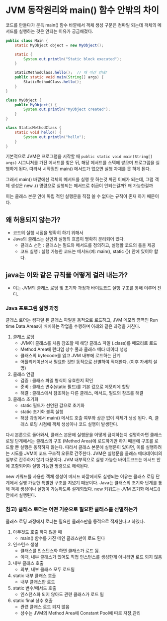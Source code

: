 # JVM 동작원리와 main() 함수 안밖의 차이

코드를 만들다가 문득 main() 함수 바깥에서 객체 생성 구문은 컴파일 되는데 객체의 메서드를 실행하는 것은 안되는 이유가 궁금해졌다.
```java
public class Main {
    static MyObject object = new MyObject();

    static {
        System.out.println("Static block executed");
    }

    StaticMethodClass.hello();  // 왜 이건 안돼?
    public static void main(String[] args) {
        StaticMethodClass.hello();
    }
}

class MyObject {
    public MyObject() {
        System.out.println("MyObject created");
    }
}

class StaticMethodClass {
    static void hello() {
        System.out.println("hello");
    }
}
```

기본적으로 JVM은 프로그램을 시작할 때 `public static void main(String[] args)` 시그니처를 가진 메서드를 찾은 뒤, 해당 메서드를 스택에 쌓으며 프로그램을 실행하게 된다. 
따라서 시작점인 main() 메서드가 없으면 실행 자체를 못 하게 된다.

그래서 main() 바깥에선 객체의 메서드를 실행 못 하는것 까진 이해가 되는데, 그럼 객체 생성은 new..() 명령으로 실행되는 메서드로 취급이 안되는걸까? 왜 가능한걸까

이는 클래스 본문 안에 독립 적인 실행문을 직접 쓸 수 없다는 규칙이 존재 하기 때문이다.
## 왜 허용되지 않는가?
- 코드의 실행 시점을 명확히 하기 위해서
- Java의 클래스는 선언과 실행의 흐름이 명확히 분리되어 있다.
  - 클래스 선언 : 클래스는 필드와 메서드를 정의하고, 실행할 코드의 틀을 제공
  - 코드 실행 : 실행 가능한 코드는 메서드(예: main(), static {}) 안에 있어야 합다.

## java는 이와 같은 규칙을 어떻게 걸러 내는가?
- 이는 JVM의 클래스 로딩 및 초기화 과정과 바이트코드 실행 구조를 통해 이루어 진다. 

### Java 프로그램 실행 과정
클래스 로더는 컴파일 된 클래스 파일을 동적으로 로드하고, JVM 메모리 영역인 Run time Data Areas에 배치하는 작업을 수행하며 아래와 같은 과정을 거친다. 
1. 클래스 로딩
   - JVM이 클래스를 처음 참조할 때 해당 클래스 파일 (.class)를 메모리로 로드
   - Method Area에 런타임 상수 풀과 클래스 메타 데이터 생성 
   - 클래스의 bytecode를 읽고 JVM 내부에 로드하는 단계
   - 어플리케이션에서 필요한 것만 동적으로 선별하여 적재한다. (이후 자세히 설명)
2. 클래스 연결
   - 검증 : 클래스 파일 형식이 유효한지 확인
   - 준비 : 클래스 변수(static 필드)를 기본 값으로 메모리에 할당
   - 해결 : 클래스에서 참조하는 다른 클래스, 메서드, 필드의 참조를 해결
3. 클래스 초기화 
   - static 필드가 선언된 값으로 초기화
   - static 초기화 블록 실행
   - 해당 과정에서 main() 메서드 호출 여부와 상관 없이 객체가 생성 된다. 즉, 클래스 로딩 시점에 객체 생성이나 코드 실행이 발생한다.

다시 본론으로 돌아와서, 클래스 본문에 실행문을 어떻게 금지하는지 설명하자면
클래스 로딩 단계에서는 클래스의 구조 (Method Area)에 로드하기만 하기 때문에 구조를 로드할 뿐 실행은 동작하지 않는다.
따라서 클래스 본문에 실행문이 있다면, 이를 실행하려는 시도를 JVM이 코드 구조적 오류로 간주한다. JVM은 실행문을 클래스 메타데이터의 일부로 간주하지 않기 때문이다.
JVM 내부적으로 실행 가능한 바이트코드는 메서드 안에 포함되어야 실행 가능한 명령으로 해석된다.

new 키워드를 사용한 객체 생성이 메서드 바깥에서도 실행되는 이유는 클래스 로딩 단계에서 실행 가능한 특별한 구조를 지녔기 때문이다.
Java는 클래스의 초기화 단계를 통해 객체 생성이나 실행이 가능하도록 설계되었다.  new 키워드는 JVM 초기화 메서드(<clinit>) 안에서 실행된다.


### 참고) 클래스 로더는 어떤 기준으로 필요한 클래스를 선별하는가
클래스 로딩 과정에서 로더는 필요한 클래스만을 동적으로 적재한다고 하였다.

1. 아무것도 호출 하지 않을 때
   - main() 함수를 가진 메인 클래스만이 로드 된다
2. 인스턴스 생성
   - 클래스를 인스턴스화 하면 클래스가 로드 됨. 
   - 이때, 내부 클래스가 있어도 직접 인스턴스를 생성한게 아니라면 로드 되지 않음
3. 내부 클래스 호출
   - 외부, 내부 클래스 모두 로드됨
4. static 내부 클래스 호출
   - 내부 클래스만 로드 
5. static 변수/메서드 호출
   - 인스턴스화 되지 않아도 관련 클래스가 로드 됨 
6. static final 상수 호출
   - 관련 클래스 로드 되지 않음
   - 상수는 JVM의 Method Area에 Constant Pool에 따로 저장,관리 